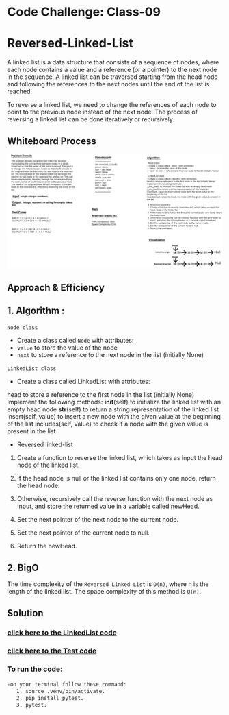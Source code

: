 # Code Challenge: Class-09
# Reversed-Linked-List

A linked list is a data structure that consists of a sequence of nodes, where each node contains a value and a reference (or a pointer) to the next node in the sequence. A linked list can be traversed starting from the head node and following the references to the next nodes until the end of the list is reached.

To reverse a linked list, we need to change the references of each node to point to the previous node instead of the next node. The process of reversing a linked list can be done iteratively or recursively.

## Whiteboard Process
![](../assest/WhB09.png)


## Approach & Efficiency
## 1. Algorithm :
`Node class`
- Create a class called `Node` with attributes:
- `value` to store the value of the node
- `next` to store a reference to the next node in the list (initially None)

`LinkedList class`
- Create a class called LinkedList with attributes:
 
 head to store a reference to the first node in the list (initially None)
    Implement the following methods:
     __init__(self) to initialize the linked list with an empty head node
     __str__(self) to return a string representation of the linked list
     insert(self, value) to insert a new node with the given value at the beginning of the list
     includes(self, value) to check if a node with the given value is present in the list

- Reversed linked-list

1. Create a function to reverse the linked list, which takes as input the head node of the linked list.

2. If the head node is null or the linked list contains only one node, return the head node.

3. Otherwise, recursively call the reverse function with the next node as input, and store the returned value in a variable called newHead.

4. Set the next pointer of the next node to the current node.

5. Set the next pointer of the current node to null.

6. Return the newHead.


## 2. BigO
  
The time complexity of the `Reversed Linked List` is `O(n)`, where n is the length of the linked list.
The space complexity of this method is `O(n)`.

## Solution
### [click here to the LinkedList code](./reversedLL.py)
### [click here to the Test code](../tests/test_linkedlist5.py)
### To run the code:
    -on your terminal follow these command:
       1. source .venv/bin/activate.
       2. pip install pytest.
       3. pytest.